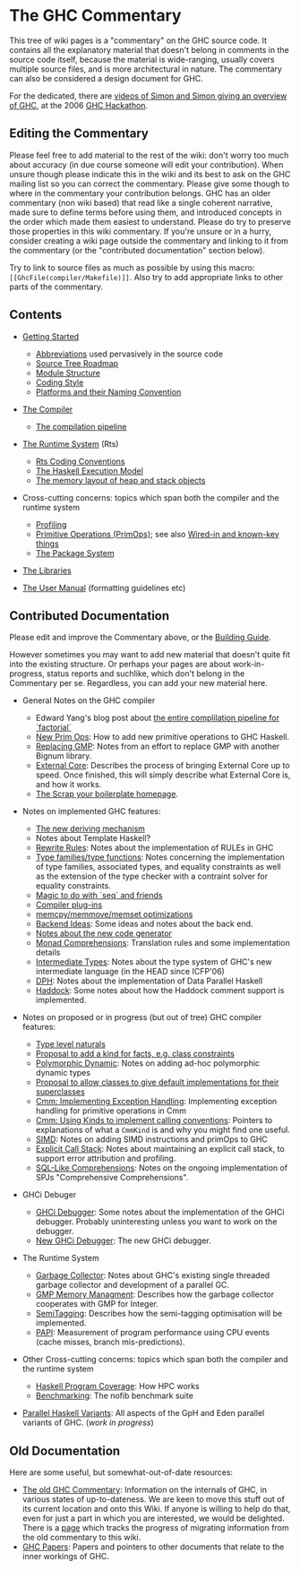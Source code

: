 # The GHC Commentary


This tree of wiki pages is a "commentary" on the GHC source code.  It contains all the explanatory material that doesn't belong in comments in the source code itself, because the material is wide-ranging, usually covers multiple source files, and is more architectural in nature.  The commentary can also be considered a design document for GHC.


For the dedicated, there are [videos of Simon and Simon giving an overview of GHC](about-videos), at the 2006 [GHC Hackathon](hackathon).

## Editing the Commentary


Please feel free to add material to the rest of the wiki: don't worry too much about accuracy (in due course someone will edit your contribution). When unsure though please indicate this in the wiki and its best to ask on the GHC mailing list so you can correct the commentary. Please give some though to where in the commentary your contribution belongs. GHC has an older commentary (non wiki based) that read like a single coherent narrative, made sure to define terms before using them, and introduced concepts in the order which made them easiest to understand.  Please do try to preserve those properties in this wiki commentary. If you're unsure or in a hurry, consider creating a wiki page outside the commentary and linking to it from the commentary (or the "contributed documentation" section below).


Try to link to source files as much as possible by using this macro: `[[GhcFile(compiler/Makefile)]]`. Also try to add appropriate links to other parts of the commentary.

## Contents

- [Getting Started](commentary/getting-started)

  - [Abbreviations](commentary/abbreviations) used pervasively in the source code
  - [Source Tree Roadmap](commentary/source-tree)
  - [Module Structure](commentary/module-structure)
  - [Coding Style](commentary/coding-style)
  - [Platforms and their Naming Convention](commentary/platform-naming)

- [The Compiler](commentary/compiler)

  - [The compilation pipeline](commentary/pipeline)

- [The Runtime System](commentary/rts) (Rts)

  - [Rts Coding Conventions](commentary/rts/conventions)
  - [The Haskell Execution Model](commentary/rts/haskell-execution)
  - [The memory layout of heap and stack objects](commentary/rts/storage)

- Cross-cutting concerns: topics which span both the compiler and the runtime system

  - [Profiling](commentary/profiling)
  - [Primitive Operations (PrimOps)](commentary/prim-ops); see also [Wired-in and known-key things](commentary/compiler/wired-in)
  - [The Package System](commentary/packages)

- [The Libraries](commentary/libraries)

- [The User Manual](commentary/user-manual) (formatting guidelines etc)

## Contributed Documentation


Please edit and improve the Commentary above, or the [Building Guide](building).  


However sometimes you may want to add new material that doesn't quite fit into the existing structure.  Or perhaps your pages are about work-in-progress, status reports and suchlike, which don't belong in the Commentary per se.  Regardless, you can add your new material here.

- General Notes on the GHC compiler

  - Edward Yang's blog post about [ the entire complilation pipeline for \`factorial\`](http://blog.ezyang.com/2011/04/tracing-the-compilation-of-hello-factorial/)
  - [New Prim Ops](adding-new-primitive-operations): How to add new primitive operations to GHC Haskell.
  - [Replacing GMP](replacing-gmp-notes): Notes from an effort to replace GMP with another Bignum library.
  - [External Core](external-core): Describes the process of bringing External Core up to speed. Once finished, this will simply describe what External Core is, and how it works. 
  - [ The Scrap your boilerplate homepage](http://sourceforge.net/apps/mediawiki/developers/index.php?title=ScrapYourBoilerplate).

- Notes on implemented GHC features:

  - [The new deriving mechanism](commentary/compiler/generic-deriving)
  - Notes about Template Haskell?
  - [Rewrite Rules](rewrite-rules): Notes about the implementation of RULEs in GHC
  - [Type families/type functions](type-functions): Notes concerning the implementation of type families, associated types, and equality constraints as well as the extension of the type checker with a contraint solver for equality constraints.
  - [Magic to do with \`seq\` and friends](commentary/compiler/seq-magic)
  - [Compiler plug-ins](new-plugins)
  - [memcpy/memmove/memset optimizations](memcpy-optimizations)
  - [Backend Ideas](back-end-notes): Some ideas and notes about the back end.
  - [Notes about the new code generator](commentary/compiler/new-code-gen)
  - [Monad Comprehensions](monad-comprehensions): Translation rules and some implementation details
  - [Intermediate Types](intermediate-types): Notes about the type system of GHC's new intermediate language (in the HEAD since ICFP'06)
  - [DPH](data-parallel): Notes about the implementation of Data Parallel Haskell
  - [Haddock](haddock-comments): Some notes about how the Haddock comment support is implemented.

- Notes on proposed or in progress (but out of tree) GHC compiler features:

  - [Type level naturals](type-nats)
  - [Proposal to add a kind for facts, e.g. class constraints](kind-fact)
  - [Polymorphic Dynamic](polymorphic-dynamic): Notes on adding ad-hoc polymorphic dynamic types
  - [Proposal to allow classes to give default implementations for their superclasses](default-superclass-instances)
  - [Cmm: Implementing Exception Handling](commentary/cmm-exceptions): Implementing exception handling for primitive operations in Cmm
  - [Cmm: Using Kinds to implement calling conventions](commentary/cmm-kinds): Pointers to explanations of what a `CmmKind` is and why you might find one useful.
  - [SIMD](simd): Notes on adding SIMD instructions and primOps to GHC
  - [Explicit Call Stack](explicit-call-stack): Notes about maintaining an explicit call stack, to support error attribution and profiling.
  - [SQL-Like Comprehensions](sql-like-comprehensions): Notes on the ongoing implementation of SPJs "Comprehensive Comprehensions".

- GHCi Debuger

  - [GHCi Debugger](ghci-debugger): Some notes about the implementation of the GHCi debugger. Probably uninteresting unless you want to work on the debugger.
  - [New GHCi Debugger](new-ghci-debugger): The new GHCi debugger.

- The Runtime System

  - [Garbage Collector](garbage-collector-notes): Notes about GHC's existing single threaded garbage collector and development of a parallel GC.
  - [GMP Memory Managment](gmp-memory-management): Describes how the garbage collector cooperates with GMP for Integer.
  - [SemiTagging](semi-tagging): Describes how the semi-tagging optimisation will be implemented.
  - [PAPI](papi): Measurement of program performance using CPU events (cache misses, branch mis-predictions).

- Other Cross-cutting concerns: topics which span both the compiler and the runtime system

  - [Haskell Program Coverage](commentary/hpc): How HPC works
  - [Benchmarking](building/running-no-fib): The nofib benchmark suite

- [Parallel Haskell Variants](gp-h-eden): All aspects of the GpH and Eden parallel variants of GHC. (*work in progress*)

## Old Documentation


Here are some useful, but somewhat-out-of-date resources:

- [ The old GHC Commentary](http://darcs.haskell.org/ghc/docs/comm/): Information on the internals of GHC, in various states of up-to-dateness.  We are keen to move this stuff out of its current location and onto this Wiki.  If anyone is willing to help do that, even for just a part in which you are interested, we would be delighted.  There is a [page](commentary/migrating-old-commentary) which tracks the progress of migrating information from the old commentary to this wiki.
- [GHC Papers](ghc-papers): Papers and pointers to other documents that relate to the inner workings of GHC.
